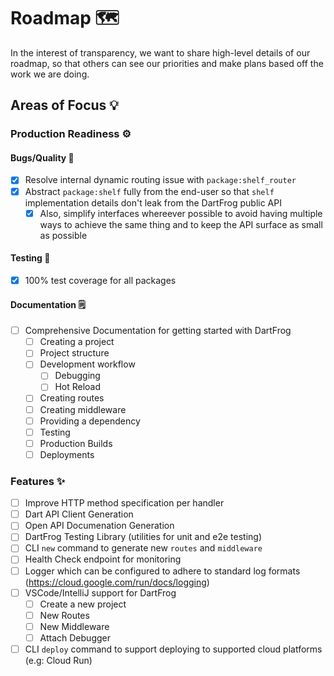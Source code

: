 # Roadmap 🗺️

In the interest of transparency, we want to share high-level details of our roadmap, so that others can see our priorities and make plans based off the work we are doing.

## Areas of Focus 💡

### Production Readiness ⚙️

#### Bugs/Quality 🐛

- [X] Resolve internal dynamic routing issue with `package:shelf_router`
- [X] Abstract `package:shelf` fully from the end-user so that `shelf` implementation details don't leak from the DartFrog public API
  - [X] Also, simplify interfaces whereever possible to avoid having multiple ways to achieve the same thing and to keep the API surface as small as possible

#### Testing 🧪

- [X] 100% test coverage for all packages

#### Documentation 🗒️

- [ ] Comprehensive Documentation for getting started with DartFrog
  - [ ] Creating a project
  - [ ] Project structure
  - [ ] Development workflow
    - [ ] Debugging
    - [ ] Hot Reload
  - [ ] Creating routes
  - [ ] Creating middleware
  - [ ] Providing a dependency
  - [ ] Testing
  - [ ] Production Builds
  - [ ] Deployments

### Features ✨

- [ ] Improve HTTP method specification per handler 
- [ ] Dart API Client Generation
- [ ] Open API Documenation Generation
- [ ] DartFrog Testing Library (utilities for unit and e2e testing)
- [ ] CLI `new` command to generate new `routes` and `middleware`
- [ ] Health Check endpoint for monitoring
- [ ] Logger which can be configured to adhere to standard log formats (https://cloud.google.com/run/docs/logging)
- [ ] VSCode/IntelliJ support for DartFrog
  - [ ] Create a new project
  - [ ] New Routes
  - [ ] New Middleware
  - [ ] Attach Debugger
- [ ] CLI `deploy` command to support deploying to supported cloud platforms (e.g: Cloud Run)